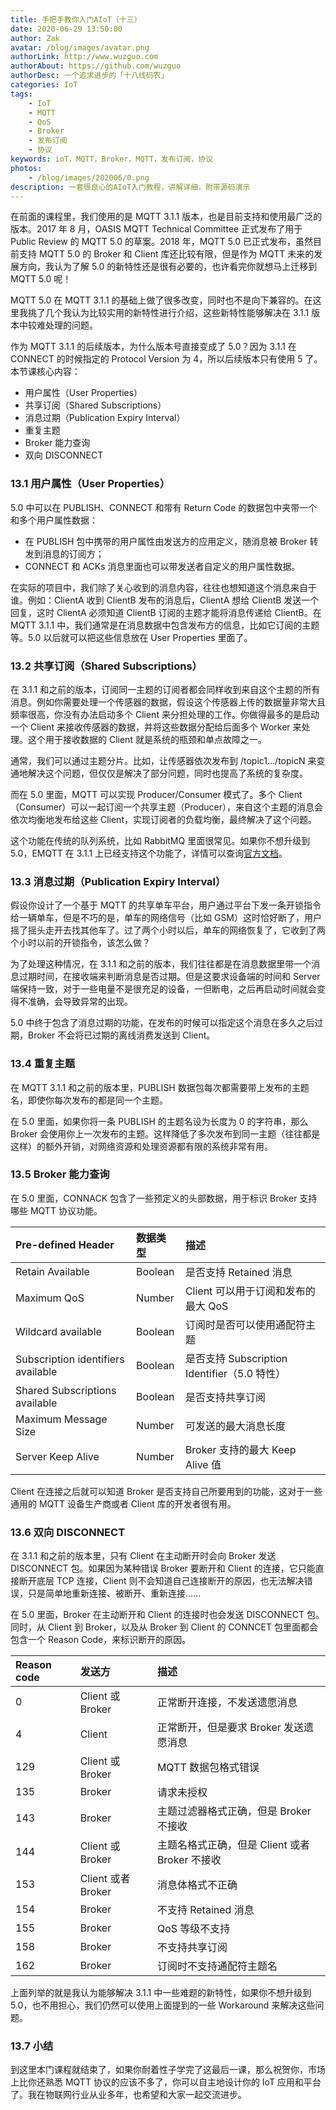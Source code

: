 ```yaml
---
title: 手把手教你入门AIoT（十三）
date: 2020-06-29 13:50:00
author: Zak
avatar: /blog/images/avatar.png
authorLink: http://www.wuzguo.com
authorAbout: https://github.com/wuzguo
authorDesc: 一个追求进步的「十八线码农」
categories: IoT
tags: 
	- IoT
	- MQTT
	- QoS
	- Broker
	- 发布订阅
	- 协议
keywords: ioT，MQTT，Broker，MQTT，发布订阅，协议
photos:
	- /blog/images/202006/0.png
description: 一套很良心的AIoT入门教程，讲解详细，附带源码演示
---
```



在前面的课程里，我们使用的是 MQTT 3.1.1 版本，也是目前支持和使用最广泛的版本。2017 年 8 月，OASIS MQTT Technical Committee 正式发布了用于 Public Review 的 MQTT 5.0 的草案。2018 年，MQTT 5.0 已正式发布，虽然目前支持 MQTT 5.0 的 Broker 和 Client 库还比较有限，但是作为 MQTT 未来的发展方向，我认为了解 5.0 的新特性还是很有必要的，也许看完你就想马上迁移到 MQTT 5.0 呢！

MQTT 5.0 在 MQTT 3.1.1 的基础上做了很多改变，同时也不是向下兼容的。在这里我挑了几个我认为比较实用的新特性进行介绍，这些新特性能够解决在 3.1.1 版本中较难处理的问题。

作为 MQTT 3.1.1 的后续版本，为什么版本号直接变成了 5.0？因为 3.1.1 在 CONNECT 的时候指定的 Protocol Version 为 4，所以后续版本只有使用 5 了。本节课核心内容：

- 用户属性（User Properties）
- 共享订阅（Shared Subscriptions）
- 消息过期（Publication Expiry Interval）
- 重复主题
- Broker 能力查询
- 双向 DISCONNECT

### 13.1 用户属性（User Properties）

5.0 中可以在 PUBLISH、CONNECT 和带有 Return Code 的数据包中夹带一个和多个用户属性数据：

- 在 PUBLISH 包中携带的用户属性由发送方的应用定义，随消息被 Broker 转发到消息的订阅方；
- CONNECT 和 ACKs 消息里面也可以带发送者自定义的用户属性数据。

在实际的项目中，我们除了关心收到的消息内容，往往也想知道这个消息来自于谁。例如：ClientA 收到 ClientB 发布的消息后，ClientA 想给 ClientB 发送一个回复，这时 ClientA 必须知道 ClientB 订阅的主题才能将消息传递给 ClientB。在 MQTT 3.1.1 中，我们通常是在消息数据中包含发布方的信息，比如它订阅的主题等。5.0 以后就可以把这些信息放在 User Properties 里面了。

### 13.2 共享订阅（Shared Subscriptions）

在 3.1.1 和之前的版本，订阅同一主题的订阅者都会同样收到来自这个主题的所有消息。例如你需要处理一个传感器的数据，假设这个传感器上传的数据量非常大且频率很高，你没有办法启动多个 Client 来分担处理的工作。你做得最多的是启动一个 Client 来接收传感器的数据，并将这些数据分配给后面多个 Worker 来处理。这个用于接收数据的 Client 就是系统的瓶颈和单点故障之一。

通常，我们可以通过主题分片。比如，让传感器依次发布到 /topic1…/topicN 来变通地解决这个问题，但仅仅是解决了部分问题，同时也提高了系统的复杂度。

而在 5.0 里面，MQTT 可以实现 Producer/Consumer 模式了。多个 Client（Consumer）可以一起订阅一个共享主题（Producer），来自这个主题的消息会依次均衡地发布给这些 Client，实现订阅者的负载均衡，最终解决了这个问题。

这个功能在传统的队列系统，比如 RabbitMQ 里面很常见。如果你不想升级到 5.0，EMQTT 在 3.1.1 上已经支持这个功能了，详情可以查询[官方文档](http://emqtt.com/docs/v2/advanced.html#shared-subscription)。

### 13.3 消息过期（Publication Expiry Interval）

假设你设计了一个基于 MQTT 的共享单车平台，用户通过平台下发一条开锁指令给一辆单车，但是不巧的是，单车的网络信号（比如 GSM）这时恰好断了，用户摇了摇头走开去找其他车了。过了两个小时以后，单车的网络恢复了，它收到了两个小时以前的开锁指令，该怎么做？

为了处理这种情况，在 3.1.1 和之前的版本，我们往往都是在消息数据里带一个消息过期时间，在接收端来判断消息是否过期。但是这要求设备端的时间和 Server 端保持一致，对于一些电量不是很充足的设备，一但断电，之后再启动时间就会变得不准确，会导致异常的出现。

5.0 中终于包含了消息过期的功能，在发布的时候可以指定这个消息在多久之后过期，Broker 不会将已过期的离线消费发送到 Client。

### 13.4 重复主题

在 MQTT 3.1.1 和之前的版本里，PUBLISH 数据包每次都需要带上发布的主题名，即使你每次发布的都是同一个主题。

在 5.0 里面，如果你将一条 PUBLISH 的主题名设为长度为 0 的字符串，那么 Broker 会使用你上一次发布的主题。这样降低了多次发布到同一主题（往往都是这样）的额外开销，对网络资源和处理资源都有限的系统非常有用。

### 13.5 Broker 能力查询

在 5.0 里面，CONNACK 包含了一些预定义的头部数据，用于标识 Broker 支持哪些 MQTT 协议功能。

| Pre-defined Header                 | 数据类型 | 描述                                         |
| :--------------------------------- | :------- | :------------------------------------------- |
| Retain Available                   | Boolean  | 是否支持 Retained 消息                       |
| Maximum QoS                        | Number   | Client 可以用于订阅和发布的最大 QoS          |
| Wildcard available                 | Boolean  | 订阅时是否可以使用通配符主题                 |
| Subscription identifiers available | Boolean  | 是否支持 Subscription Identifier（5.0 特性） |
| Shared Subscriptions available     | Boolean  | 是否支持共享订阅                             |
| Maximum Message Size               | Number   | 可发送的最大消息长度                         |
| Server Keep Alive                  | Number   | Broker 支持的最大 Keep Alive 值              |

Client 在连接之后就可以知道 Broker 是否支持自己所要用到的功能，这对于一些通用的 MQTT 设备生产商或者 Client 库的开发者很有用。

### 13.6 双向 DISCONNECT

在 3.1.1 和之前的版本里，只有 Client 在主动断开时会向 Broker 发送 DISCONNECT 包。如果因为某种错误 Broker 要断开和 Client 的连接，它只能直接断开底层 TCP 连接，Client 则不会知道自己连接断开的原因，也无法解决错误，只是简单地重新连接、被断开、重新连接……

在 5.0 里面，Broker 在主动断开和 Client 的连接时也会发送 DISCONNECT 包。同时，从 Client 到 Broker，以及从 Broker 到 Client 的 CONNCET 包里面都会包含一个 Reason Code，来标识断开的原因。

| Reason code | 发送方             | 描述                                           |
| :---------- | :----------------- | :--------------------------------------------- |
| 0           | Client 或 Broker   | 正常断开连接，不发送遗愿消息                   |
| 4           | Client             | 正常断开，但是要求 Broker 发送遗愿消息         |
| 129         | Client 或 Broker   | MQTT 数据包格式错误                            |
| 135         | Broker             | 请求未授权                                     |
| 143         | Broker             | 主题过滤器格式正确，但是 Broker 不接收         |
| 144         | Client 或 Broker   | 主题名格式正确，但是 Client 或者 Broker 不接收 |
| 153         | Client 或者 Broker | 消息体格式不正确                               |
| 154         | Broker             | 不支持 Retained 消息                           |
| 155         | Broker             | QoS 等级不支持                                 |
| 158         | Broker             | 不支持共享订阅                                 |
| 162         | Broker             | 订阅时不支持通配符主题名                       |

上面列举的就是我认为能够解决 3.1.1 中一些难题的新特性，如果你不想升级到 5.0，也不用担心，我们仍然可以使用上面提到的一些 Workaround 来解决这些问题。

### 13.7 小结

到这里本门课程就结束了，如果你耐着性子学完了这最后一课，那么祝贺你，市场上比你还熟悉 MQTT 协议的应该不多了，你可以自主地设计你的 IoT 应用和平台了。我在物联网行业从业多年，也希望和大家一起交流进步。